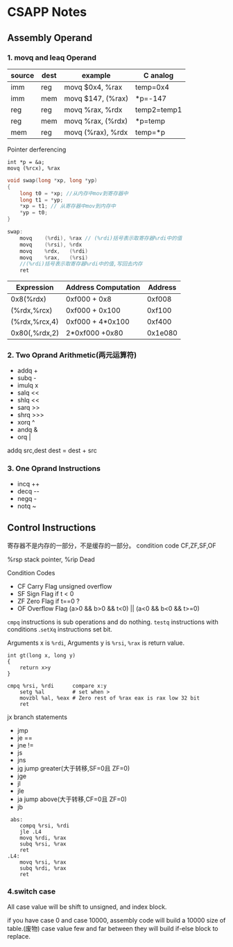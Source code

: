 # CSAPP Notes
## Assembly Operand

### 1. movq and leaq Operand
|source|dest|example|C analog|
|-|-|-|-|
|imm|reg|movq $0x4, %rax|temp=0x4|
|imm|mem|movq $147, (%rax)|*p=-147|
|reg|reg|movq %rax, %rdx|temp2=temp1|
|reg|mem|movq %rax, (%rdx)|*p=temp|
|mem|reg|movq (%rax), %rdx|temp=*p|

Pointer derferencing 
```
int *p = &a;
movq (%rcx), %rax
```
```c
void swap(long *xp, long *yp)
{
    long t0 = *xp; //从内存中mov到寄存器中
    long t1 = *yp;
    *xp = t1; // 从寄存器中mov到内存中
    *yp = t0;
}

swap:
    movq    (%rdi), %rax // (%rdi)括号表示取寄存器%rdi中的值
    movq    (%rsi), %rdx
    movq    %rdx,   (%rdi)
    movq    %rax,   (%rsi)
    //(%rdi)括号表示取寄存器%rdi中的值,写回去内存
    ret
```

|Expression|Address Computation|Address|
|-|-|-|
|0x8(%rdx)|0xf000 + 0x8|0xf008|
|(%rdx,%rcx)|0xf000 + 0x100|0xf100|
|(%rdx,%rcx,4)|0xf000 + 4*0x100|0xf400|
|0x80(,%rdx,2)|2*0xf000 +0x80|0x1e080|

### 2. Two Oprand Arithmetic(两元运算符)
 - addq +
 - subq -
 - imulq x
 - salq <<
 - shlq <<
 - sarq >>
 - shrq >>>
 - xorq ^
 - andq &
 - orq |

 addq src,dest dest = dest + src

 ### 3. One Oprand Instructions
  - incq ++
  - decq --
  - negq -
  - notq ~

  ## Control Instructions
  寄存器不是内存的一部分，不是缓存的一部分。
  condition code CF,ZF,SF,OF

  %rsp stack pointer, %rip Dead

Condition Codes
   - CF Carry Flag unsigned overflow
   - SF Sign Flag if t < 0
   - ZF Zero Flag if t==0 ?
   - OF Overflow Flag (a>0 && b>0 && t<0) || (a<0 && b<0 && t>=0)

`cmpq` instructions is sub operations and do nothing. `testq` instructions with conditions .`setXq` instructions set bit. 

Arguments x is `%rdi`, Arguments y is `%rsi`, `%rax` is return value.

```
int gt(long x, long y)
{
    return x>y
}

cmpq %rsi, %rdi      compare x:y
    setg %al         # set when >
    movzbl %al, %eax # Zero rest of %rax eax is rax low 32 bit
    ret
```

jx branch statements
 - jmp
 - je  ==
 - jne !=
 - js  
 - jns
 - jg jump greater(大于转移,SF=0且 ZF=0)
 - jge
 - jl 
 - jle
 - ja  jump above(大于转移,CF=0且 ZF=0)
 - jb

```
 abs:
    compq %rsi, %rdi
    jle .L4
    movq %rdi, %rax
    subq %rsi, %rax
    ret
.L4:
    movq %rsi, %rax
    subq %rdi, %rax
    ret
```

### 4.switch case
 All case value will be shift to unsigned, and index block.

 if you have case 0 and case 10000, assembly code will build a 10000 size of table.(废物) case value few and far between they will build if-else block to replace.


